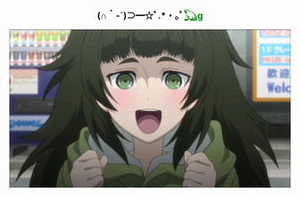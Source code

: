 <h2 align="center" style="font-size: 16px"> (∩｀-´)⊃━☆ﾟ.*・｡ﾟ<span style="color:green">𓆏g</span></h2>

![Maho Best Girl](https://raw.githubusercontent.com/brickfrog/brickfrog/master/maho.jpg)
